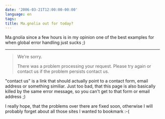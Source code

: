 ```yaml
---
date: '2006-03-21T12:00:00-00:00'
language: en
tags:
title: Ma.gnolia out for today?
---
```



Ma.gnolia since a few hours is in my opinion one of the best examples for when global error handling just sucks ;) 

-------------------------------



<blockquote>We're sorry.



There was a problem processing your request. Please try again or contact us if the problem persists contact us.</blockquote>



"contact us" is a link that should actually point to a contact form, email address or something similiar. Just too bad, that this page is also basically killed by the same error message, so you can't get to that form or email address ;) 



I really hope, that the problems over there are fixed soon, otherwise I will probably forget about all those sites I wanted to bookmark :-(

